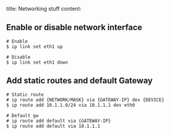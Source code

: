 title: Networking stuff
content:

## Enable or disable network interface

```
# Enable
$ ip link set eth1 up
```

```
# Disable
$ ip link set eth1 down
```

## Add static routes and default Gateway

```
# Static route
# ip route add {NETWORK/MASK} via {GATEWAY-IP} dev {DEVICE}
$ ip route add 10.1.1.0/24 via 10.1.1.1 dev eth0
```

```
# Default gw
# ip route add default via {GATEWAY-IP}
$ ip route add default via 10.1.1.1
```

